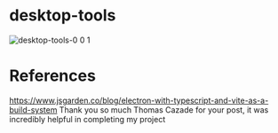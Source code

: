 # desktop-tools

![desktop-tools-0 0 1](https://user-images.githubusercontent.com/26045424/230730237-dc4f4a04-4037-484c-9189-43798366451d.png)

# References

https://www.jsgarden.co/blog/electron-with-typescript-and-vite-as-a-build-system
Thank you so much Thomas Cazade for your post, it was incredibly helpful in completing my project
